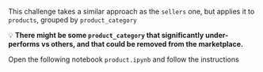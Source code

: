 This challenge takes a similar approach as the `sellers` one, but applies it to `products`, grouped by `product_category`

💡 **There might be some `product_category` that significantly under-performs vs others, and that could be removed from the marketplace.**

Open the following notebook `product.ipynb` and follow the instructions


